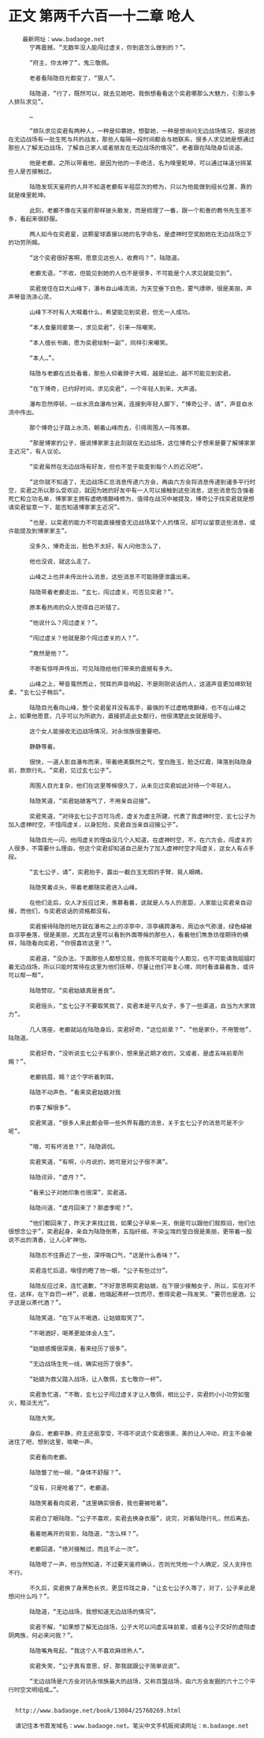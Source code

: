 # 正文 第两千六百一十二章 呛人
        最新网址：www.badaoge.net
          宁苒震撼，“无数年没人能闯过虚关，你到底怎么做到的？”。
      
          “府主，你太神了”，鬼三敬佩。
      
          老者看陆隐目光都变了，“狠人”。
      
          陆隐道，“行了，既然可以，就去见她吧，我倒想看看这个奕君哪那么大魅力，引那么多人排队求见”。
      
          …
      
          “排队求见奕君有两种人，一种是仰慕她，想娶她，一种是想询问无边战场情况，据说她在无边战场有一批生死与共的战友，那些人每隔一段时间都会与她联系，很多人求见她是想通过那些人了解无边战场，了解自己家人或者朋友在无边战场的情况”，老者跟在陆隐身后说道。
      
          他是老癫，之所以带着他，是因为他的一手绝活，名为嗅里乾坤，可以通过味道分辨某些人是否接触过。
      
          陆隐发现天鉴府的人并不知道老癫有半祖层次的修为，只以为他能做到组长位置，靠的就是嗅里乾坤。
      
          此刻，老癫不像在天鉴府那样披头散发，而是梳理了一番，跟一个和善的教书先生差不多，看起来很舒服。
      
          两人如今在奕君星，这颗星球直接以她的名字命名，是虚神时空奖励她在无边战场立下的功劳所赐。
      
          “这个奕君很好客啊，愿意见这些人，收费吗？”，陆隐道。
      
          老癫无语，“不收，但能见到她的人也不是很多，不可能是个人求见就能见到”。
      
          奕君居住在巨大山峰下，瀑布自山峰流淌，为天空垂下白色，雾气缥缈，很是美丽，声声琴音洗涤心灵。
      
          山峰下不时有人大喊着什么，希望能见到奕君，但无一人成功。
      
          “本人食量同辈第一，求见奕君”，引来一阵嘲笑。
      
          “本人擅长书画，愿为奕君绘制一副”，同样引来嘲笑。
      
          “本人…”。
      
          陆隐与老癫在远处看着，那些人仰着脖子大喊，越是如此，越不可能见到奕君。
      
          “在下博奇，已约好时间，求见奕君”，一个年轻人到来，大声道。
      
          瀑布忽然停顿，一丝水流自瀑布分离，连接到年轻人脚下，“博奇公子，请”，声音自水流中传出。
      
          那个博奇公子踏上水流，朝着山峰而去，引得周围人一阵羡慕。
      
          “那是博家的公子，据说博家家主此刻就在无边战场，这位博奇公子想来是要了解博家家主近况”，有人议论。
      
          “奕君虽然在无边战场有好友，但也不至于能查到每个人的近况吧”。
      
          “这你就不知道了，无边战场汇总消息传递六方会，再由六方会将消息传递到诸多平行时空，奕君之所以那么受欢迎，就因为她的好友中有一人可以接触到这些消息，这些消息包含强者死亡和立功名单，博家家主拥有虚皓境巅峰修为，值得在战况中被提及，博奇公子找奕君就是想请奕君留意一下，能否知道博家家主近况”。
      
          “也是，以奕君的能力不可能直接搜查无边战场某个人的情况，却可以留意这些消息，或许能提及到博家家主”。
      
          没多久，博奇走出，脸色不太好，有人问他怎么了，
      
          他也没说，就这么走了。
      
          山峰之上也并未传出什么消息，这些消息不可能随便泄露出来。
      
          陆隐带着老癫走出，“玄七，闯过虚关，可否见奕君？”。
      
          原本看热闹的众人觉得自己听错了。
      
          “他说什么？闯过虚关？”。
      
          “闯过虚关？他就是那个闯过虚关的人？”。
      
          “竟然是他？”。
      
          不断有惊呼声传出，可见陆隐给他们带来的震撼有多大。
      
          山峰之上，琴音戛然而止，悦耳的声音响起，不是刚刚说话的人，这道声音更加绵软轻柔，“玄七公子稍后”。
      
          陆隐目光看向山峰，整个奕君星并没有高手，最强的不过虚皓境巅峰，也不在山峰之上，如果他愿意，几乎可以为所欲为，直接抓走此女都行，他很清楚此女就是暗子。
      
          这个女人能接收无边战场情况，对永恒族很重要吧。
      
          静静等着。
      
          很快，一道人影自瀑布而来，带着绝美飘然之气，莹白胜玉，脸泛红霞，降落到陆隐身前，款款行礼，“奕君，见过玄七公子”。
      
          周围人目光复杂，他们在这里等候很久了，从未见过奕君如此对待一个年轻人。
      
          陆隐笑道，“奕君姑娘客气了，不用亲自迎接”。
      
          奕君笑道，“对待玄七公子岂可马虎，虚关为虚主所建，代表了我虚神时空，玄七公子为加入虚神时空，不惜闯虚关，以身犯险，奕君自当亲自迎接公子”。
      
          陆隐目光一闪，他闯虚关的理由没几个人知道，在虚神时空，不，在六方会，闯虚关的人很多，不需要什么理由，但这个奕君却知道自己是为了加入虚神时空才闯虚关，这女人有点手段。
      
          “玄七公子，请”，奕君抬手，露出一截白玉无瑕的手臂，晃人眼睛。
      
          陆隐笑着点头，带着老癫随奕君进入山峰。
      
          在他们走后，众人才反应过来，羡慕看着，这就是人与人的差距，人家能让奕君亲自迎接，而他们，与奕君说话的资格都没有。
      
          奕君接待陆隐的地方就在瀑布之上的凉亭中，凉亭横跨瀑布，周边水气弥漫，绿色植被自凉亭垂落，很是美丽，尤其在这里可以看到外面等候的那些人，看着他们焦急彷徨期待的模样，陆隐看向奕君，“你很喜欢这里？”。
      
          奕君道，“没办法，下面那些人都想见我，但我不可能每个人都见，也不可能请我姐姐盯着无边战场，所以只能时常待在这里为他们抚琴，尽量让他们平复心境，同时看谁最着急，或许可以帮一帮”。
      
          陆隐赞叹，“奕君姑娘真是善良”。
      
          奕君摇头，“玄七公子不要取笑我了，奕君本是平凡女子，多了一些渠道，自当为大家效力”。
      
          几人落座，老癫就站在陆隐身后，奕君好奇，“这位前辈？”，“他是家仆，不用管他”，陆隐道。
      
          奕君好奇，“没听说玄七公子有家仆，想来是近期才收的，又或者，是虚五味前辈所赐？”。
      
          老癫挑眉，赐？这个字听着刺耳。
      
          陆隐不动声色，“看来奕君姑娘对我
      
          的事了解很多”。
      
          奕君笑道，“很多人来此都会带一些外界有趣的消息，关于玄七公子的消息可是不少呢”。
      
          “哦，可有坏消息？”，陆隐调侃。
      
          奕君笑道，“有啊，小月说的，她可是对公子很不满”。
      
          陆隐诧异，“虚月？”。
      
          “看来公子对她印象也很深”，奕君道。
      
          陆隐问道，“虚月回来了？那虚季呢？”。
      
          “他们都回来了，昨天才来找过我，如果公子早来一天，倒是可以跟他们叙叙旧，他们也很想念公子”，奕君起身，亲自为陆隐倒茶，五指纤细，不染尘埃的莹白很是美丽，更带着一股说不出的清香，让人心旷神怡。
      
          陆隐忍不住靠近了一些，深呼吸口气，“这是什么香味？”。
      
          奕君连忙后退，嗔怪的瞪了他一眼，“公子有些过分”。
      
          陆隐反应过来，连忙道歉，“不好意思啊奕君姑娘，在下很少接触女子，所以，实在对不住，这样，在下自罚一杯”，说着，他端起茶杯一饮而尽，惹得奕君一阵发笑，“要罚也是酒，公子这是以茶代酒？”。
      
          陆隐笑道，“在下从不喝酒，让姑娘取笑了”。
      
          “不喝酒好，喝茶更能体会人生”。
      
          “姑娘感慨很深奥，看来经历了很多”。
      
          “无边战场生死一线，确实经历了很多”。
      
          “姑娘为救父踏入战场，让人敬佩，玄七敬你一杯”。
      
          奕君急忙道，“不敢，玄七公子闯过虚关才让人敬佩，相比公子，奕君的小小功劳如萤火，黯淡无光”。
      
          陆隐大笑。
      
          身后，老癫平静，府主还挺享受，不得不说这个奕君很美，美的让人冲动，府主不会被迷住了吧，想到这里，咳嗽一声。
      
          奕君看向老癫。
      
          陆隐瞥了他一眼，“身体不舒服？”。
      
          “没有，只是呛着了”，老癫道。
      
          陆隐笑着看向奕君，“这里确实很香，我也要被呛着”。
      
          奕君白了眼陆隐，“公子不喜欢，奕君去换身衣服”，说完，对着陆隐行礼，然后离去。
      
          看着她离开的背影，陆隐道，“怎么样？”。
      
          老癫回道，“绝对接触过，而且不止一次”。
      
          陆隐嗯了一声，他当然知道，不过要天鉴府确认，否则光凭他一个人确定，没人支持也不行。
      
          不久后，奕君换了身黑色长衣，更显玲珑之身，“让玄七公子久等了，对了，公子来此是想问什么吗？”。
      
          陆隐道，“无边战场，我想知道无边战场的情况”。
      
          奕君不解，“如果想了解无边战场，公子大可以问虚五味前辈，或者与公子交好的虚阳虚阴两族，何必来问我？”。
      
          陆隐嘴角弯起，“我这个人不喜欢麻烦熟人”。
      
          奕君失笑，“公子真有意思，好，那我就跟公子简单说说”。
      
          “无边战场是六方会对抗永恒族最大的战场，又称百盟战场，由六方会发掘的六十二个平行时空文明组成…”。
      
      
      http://www.badaoge.net/book/13084/25760269.html
      
      请记住本书首发域名：www.badaoge.net。笔尖中文手机版阅读网址：m.badaoge.net
